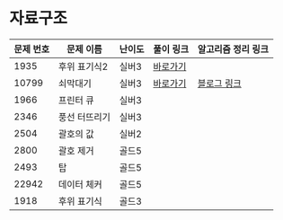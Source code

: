 # 자료구조

문제 번호 | 문제 이름 | 난이도 | 풀이 링크 | 알고리즘 정리 링크
---|---|---|---|---
1935 | 후위 표기식2 | 실버3 | [바로가기](https://github.com/ap3334/baekjoon/blob/main/%EC%9E%90%EB%A3%8C%EA%B5%AC%EC%A1%B0/1935.cpp)
10799 | 쇠막대기 | 실버3 | [바로가기](https://github.com/ap3334/baekjoon/blob/main/%EC%9E%90%EB%A3%8C%EA%B5%AC%EC%A1%B0/10799.cpp) | [블로그 링크](https://velog.io/@ap3334/%EB%B0%B1%EC%A4%80-C-10799.-%EC%87%A0%EB%A7%89%EB%8C%80%EA%B8%B0)
1966 | 프린터 큐 | 실버3 |
2346 | 풍선 터뜨리기 | 실버3 |
2504 | 괄호의 값 | 실버2 |
2800 | 괄호 제거 | 골드5 |
2493 | 탑 | 골드5 |
22942 | 데이터 체커 | 골드5 |
1918 | 후위 표기식 | 골드3 |
